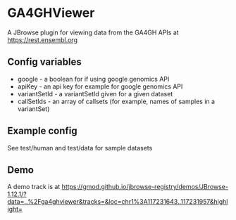 # GA4GHViewer


A JBrowse plugin for viewing data from the GA4GH APIs at https://rest.ensembl.org


## Config variables

- google - a boolean for if using google genomics API
- apiKey - an api key for example for google genomics API
- variantSetId - a variantSetId given for a given dataset
- callSetIds - an array of callsets (for example, names of samples in a variantSet)

## Example config

See test/human and test/data for sample datasets

## Demo

A demo track is at https://gmod.github.io/jbrowse-registry/demos/JBrowse-1.12.1/?data=..%2Fga4ghviewer&tracks=&loc=chr1%3A117231643..117231957&highlight=

